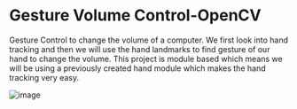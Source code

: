 # Gesture Volume Control-OpenCV
 Gesture Control to change the volume of a computer. We first look into hand tracking and then we will use the hand landmarks to find gesture of our hand to change the volume. This project is module based which means we will be using a previously created hand module which makes the hand tracking very easy.

![image](https://user-images.githubusercontent.com/60054130/124419060-6e3a5f80-dd7a-11eb-8bb8-76b910e84728.png)
